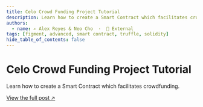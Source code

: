 ```yaml
---
title: Celo Crowd Funding Project Tutorial
description: Learn how to create a Smart Contract which facilitates crowdfunding.
authors:
  - name: ✍️ Alex Reyes & Neo Cho  ·  🔗 External
tags: [figment, advanced, smart contract, truffle, solidity]
hide_table_of_contents: false
---
```


# Celo Crowd Funding Project Tutorial

Learn how to create a Smart Contract which facilitates crowdfunding.

[View the full post ↗️](https://learn.figment.io/tutorials/celo-crowd-funding-project)

<!--truncate-->

